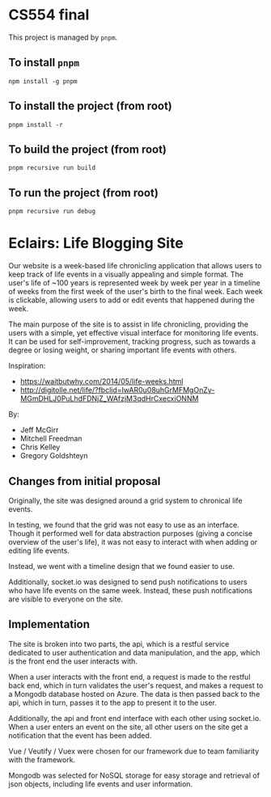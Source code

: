 
# CS554 final

This project is managed by `pnpm`.

To install `pnpm`
---

`npm install -g pnpm`

To install the project (from root)
---

`pnpm install -r`

To build the project (from root)
---

`pnpm recursive run build`

To run the project (from root)
---

`pnpm recursive run debug`

# Eclairs: Life Blogging Site

Our website is a week-based life chronicling application that allows users to  keep track of life events in a visually appealing and simple format. The user's life of ~100 years is represented week by week per year in a timeline of weeks from the first week of the user's birth to the final week. Each week is clickable, allowing users to add or edit events that happened during the week.

The main purpose of the site is to assist in life chronicling, providing the users with a simple, yet effective visual interface for monitoring life events. It can be used for self-improvement, tracking progress, such as towards a degree or losing weight, or sharing important life events with others.

Inspiration:

- https://waitbutwhy.com/2014/05/life-weeks.html
- http://digitolle.net/life/?fbclid=IwAR0u08uhGrMFMgOnZy-MGmDHLJ0PuLhdFDNjZ_WAfzjM3qdHrCxecxiONNM

By:
- Jeff McGirr
- Mitchell Freedman
- Chris Kelley
- Gregory Goldshteyn

## Changes from initial proposal

Originally, the site was designed around a grid system to chronical life events.

In testing, we found that the grid was not easy to use as an interface. Though it performed well for data abstraction purposes (giving a concise overview of the user's life), it was not easy to interact with when adding or editing life events.

Instead, we went with a timeline design that we found easier to use.

Additionally, socket.io was designed to send push notifications to users who have life events on the same week. Instead, these push notifications are visible to everyone on the site.

## Implementation

The site is broken into two parts, the api, which is a restful service dedicated to user authentication and data manipulation, and the app, which is the front end the user interacts with.

When a user interacts with the front end, a request is made to the restful back end, which in turn validates the user's request, and makes a request to a Mongodb database hosted on Azure. The data is then passed back to the api, which in turn, passes it to the app to present it to the user.

Additionally, the api and front end interface with each other using socket.io. When a user enters an event on the site, all other users on the site get a notification that the event has been added.

Vue / Veutify / Vuex were chosen for our framework due to team familiarity with the framework.

Mongodb was selected for NoSQL storage for easy storage and retrieval of json objects, including life events and user information.
